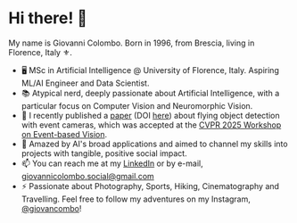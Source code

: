 # Hi there! 👋

My name is Giovanni Colombo. Born in 1996, from Brescia, living in Florence, Italy ⚜️.

- 🖥️ MSc in Artificial Intelligence @ University of Florence, Italy. Aspiring ML/AI Engineer and Data Scientist.
- 📚 Atypical nerd, deeply passionate about Artificial Intelligence, with a particular focus on Computer Vision and Neuromorphic Vision.
- 🔬 I recently published a [paper](https://github.com/giovancombo/giovancombo/blob/main/ev-flying%20paper.pdf) (DOI [here](https://arxiv.org/abs/2506.04048)) about flying object detection with event cameras, which was accepted at the [CVPR 2025 Workshop on Event-based Vision](https://tub-rip.github.io/eventvision2025/).
- 🚀 Amazed by AI's broad applications and aimed to channel my skills into projects with tangible, positive social impact.
- 📫 You can reach me at my [LinkedIn](https://www.linkedin.com/in/aigiovancombo/) or by e-mail, giovannicolombo.social@gmail.com
- ⚡ Passionate about Photography, Sports, Hiking, Cinematography and Travelling. Feel free to follow my adventures on my Instagram, [@giovancombo](https://www.instagram.com/giovancombo/)!
